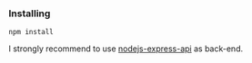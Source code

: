 ### Installing
~~~
npm install
~~~

I strongly recommend to use [nodejs-express-api](https://github.com/marlonbarcarol/nodejs-express-api) as back-end.